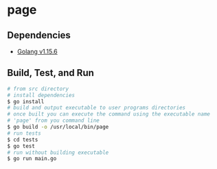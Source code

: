 # page

## Dependencies
- [Golang v1.15.6](https://golang.org/)
## Build, Test, and Run
```bash
# from src directory
# install dependencies
$ go install
# build and output executable to user programs directories
# once built you can execute the command using the executable name
# 'page' from you command line
$ go build -o /usr/local/bin/page
# run tests
$ cd tests
$ go test
# run without building executable
$ go run main.go
```